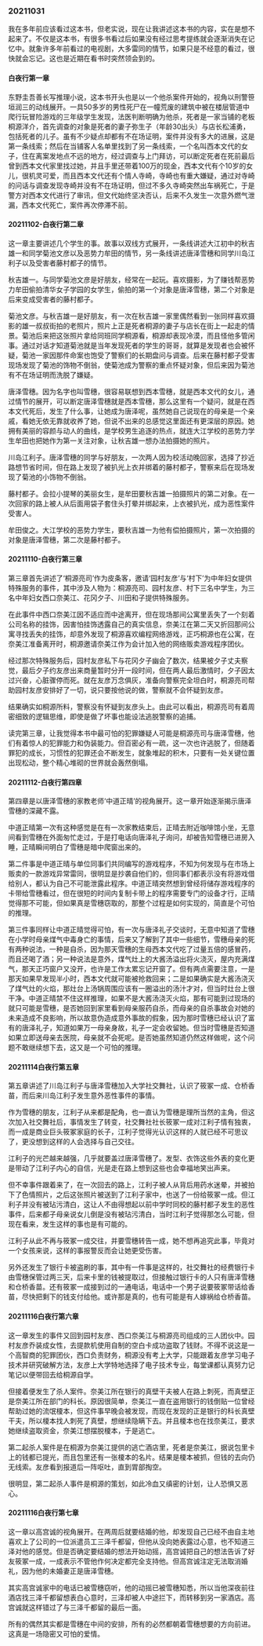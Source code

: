 
### 20211031

我在多年前应该看过这本书，但老实说，现在让我讲述这本书的内容，实在是想不起来了。不仅是这本书，有很多书看过后如果没有经过思考提练就会逐渐消失在记忆中。就象许多年前看过的电视剧，大多雷同的情节，如果只是不经意的看过，很快就会忘记。这也是近期在看书时突然领会到的。

#### 白夜行第一章

东野圭吾善长写推理小说，这本书开头也是以一个他杀案件开始的，视角以刑警笹垣润三的动线展开。一具50多岁的男性死尸在一幢荒废的建筑中被在楼层管道中爬行玩冒险游戏的三年级学生发现，法医判断明确为他杀，死者是一家当铺的老板桐源洋介，首先调查的对象是死者的妻子弥生子（年龄30出头）与店长松浦勇，包括死者的儿子。虽有不少疑点却都有不在场证明，案件并没有多大的进展，这是第一条线索；然后在当铺客人名单里找到了另一条线索，一个名叫西本文代的女子，住在离案发地点不远的地方，经过调查与上门拜访，可以断定死者在死前最后曾到西本文代家里找过她，并且手里还带着100万的现金，西本文代有个10岁的女儿，很机灵可爱，而且西本文代还有个情人寺崎，寺崎也有重大嫌疑，通过对寺崎的问话与调查发现寺崎并没有不在场证明，但过不多久寺崎突然出车祸死亡，于是警方对西本文代进行了审讯，但文代始终坚决否认，后来不久发生一次意外燃气泄漏，西本文代死亡，案件再次停滞不前。

#### 20211102-白夜行第二章

这一章主要讲述几个学生的事。故事以双线方式展开，一条线讲述大江初中的秋吉雄一和同学菊池文彦以及恶势力牟田的情节，另一条线讲述唐泽雪穗和同学川岛江利子以及受害者藤村都子的情节。

秋吉雄一。与同学菊池文彦是好朋友，经常在一起玩。喜欢摄影，为了赚钱帮恶势力牟田偷拍清华女子学园的女学生，偷拍的第一个对象是唐泽雪穗，第二个对象是后来变成受害者的藤村都子。

菊池文彦。与秋吉雄一是好朋友，有一次在秋吉雄一家里偶然看到一张同样喜欢摄影的雄一叔叔街拍的老照片，照片上正是死者桐源的妻子与店长在街上一起走的情景。菊池后来把这张照片拿给同班同学桐源看，桐源却表现冷漠，而且怪他多管闲事。通过对话才知道菊池就是当年发现死者的学生的哥哥，就算是发现者也会被怀疑，菊池一家因那件命案也饱受了警察们的长期盘问与调查。后来在藤村都子受害现场发现了菊池的饰物不倒翁，使菊池成为警察的重点怀疑对象，但后来因为菊池有不在场证明而洗脱了嫌疑。

唐泽雪穗。因为名字也叫雪穗，很容易联想到西本雪穗，就是西本文代的女儿，通过情节的展开，可以断定唐泽雪穗就是西本雪穗，那么这里有一个疑问，就是在西本文代死后，发生了什么事，让她成为唐泽呢，虽然她自己说现在的母亲是一个亲戚，看她无依无靠就收养了她，但说不出来的总感觉这里面还有更深层的原因。她拥有美丽的容颜与动人的曲线，是学校男生追逐的热点，就连大江学校的恶势力学生牟田也把她作为第一关注对象，让秋吉雄一想办法拍摄她的照片。

川岛江利子。唐泽雪穗的同学与好朋友，一次两人因为校活动晚回家，选择了抄近路想节省时间，但在路上发现了被扒光上衣并绑着的藤村都子，警察来后在现场发现了菊池的小饰物不倒翁。

藤村都子。会拉小提琴的美丽女生，是牟田要秋吉雄一拍摄照片的第二对象。在一次回家的路上被人从后面用袋子套住头打晕并绑起来，上衣被扒光，成为恶性案件受害人。

牟田俊之。大江学校的恶势力学生，要秋吉雄一为他有偿拍摄照片，第一次拍摄的对象是唐泽雪穗，第二次是藤村都子。

#### 20211110-白夜行第三章

第三章首先讲述了‘桐源亮司’作为皮条客，邀请‘园村友彦’与‘村下’为中年妇女提供特殊服务的事件，其中涉及人物为：桐源亮司、园村友彦、村下三名中学生，为三名中年妇女西口奈美江、花冈夕子、川田和子提供特殊服务。

在此事件中西口奈美江因不适应而中途离开，但在现场那间公寓里丢失了一个刻着公司名称的挂饰，因害怕挂饰透露自己的真实信息，奈美江在第二天又折回那间公寓寻找丢失的挂饰，却意外发现了桐源喜欢编程网络游戏，正巧桐源也在公寓，在奈美江准备离开时，桐源邀请奈美江作为会计加入他的网络贩卖游戏程序团伙。

经过那次特殊服务后，园村友彦私下与花冈夕子幽会了数次，结果被夕子丈夫察觉，最后夕子约友彦出来商量暂时分开一段时间，但在两人最后激情时，夕子因太过兴奋，心脏骤停而死。就在友彦万念俱灰，准备向警察完全坦白时，桐源亮司帮助园村友彦安排好了一切，说只要按他说的做，警察就不会怀疑到友彦。

结果确实如桐源所料，警察没有怀疑到友彦头上。由此可以看出，桐源亮司有着周密细致的逻辑思维，即使是做了坏事也能设法逃脱警察的追捕。

读完第三章，让我觉得本书中最可怕的犯罪嫌疑人可能是桐源亮司与唐泽雪穗，他们有着惊人的犯罪能力和伪装能力。但百密必有一疏，这一次也许逃脱了，但随着罪犯的成长，习惯性的犯罪还会不断发生，就象堆起的积木，只要有一处关键位置出现松动，整个精心堆砌的世界就会轰然倒塌。

#### 20211112-白夜行第四章

第四章是以唐泽雪穗的家教老师‘中道正晴’的视角展开。这一章开始逐渐揭示唐泽雪穗的深藏不露。

中道正晴第一次有这种感觉是在有一次家教结束后，正晴去附近咖啡馆小坐，无意间看到雪穗在外面匆忙走过，于是打电话向唐泽礼子询问，却被告知雪穗已进房入睡，正晴瞬间明白了雪穗是暗中爬窗出来的。

第二件事是中道正晴与单位同事们共同编写的游戏程序，不知为何发现与在市场上贩卖的一款游戏异常雷同，很明显是抄袭自他们的，但同事们都表示没有将游戏借给别人，都认为自己不可能泄露此程序。中道正晴突然想到曾经将储存游戏程序的卡带给雪穗看过，但在很短的时间内复制卡带上的程序需要专门的设备才行，正晴觉得那不可能，但如果真是雪穗窃取的，那整个过程是如何实现的，简直是个可怕的推理。

第三件事同样让中道正晴觉得可怕，有一次与唐泽礼子交谈时，无意中知道了雪穗在小学时母亲煤气中毒身亡的事情，后来又了解到了其中一些细节，雪穗母亲的死有两种说法，一种是自杀，因为那天雪穗的生母西本文代吃了过量五倍的感冒药，而且还喝了酒；另一种说法是意外，煤气灶上的大酱汤溢出将火浇灭，屋内充满煤气，那天正巧窗户又没开，也许是工作太累忘记开窗了。但有两点需要注意，一是那天如果早发现半小时，西本文代就可能被抢救回来；二是如果确实是大酱汤浇灭了煤气灶的火焰，那灶台上汤锅周围应该有一圈溢出的汤汁才对，但当时灶台上很干净。中道正晴禁不住这样推理，如果不是大酱汤浇灭火焰，那有可能到过现场的就只可能是雪穗，是否她回到家里看到母亲服药自杀，而母亲的自杀事故会对她的未来造成不良影响，所以故意伪造成意外事故的假象，因为那时雪穗已经认识了富有的唐泽礼子，知道如果万一母亲身故，礼子一定会收留她。但当时雪穗是否知道如果立即送母亲去医院，母亲就不会死呢。是否她虽然知道仍然这样做呢，这个问题不敢继续想下去，这又是一个可怕的推理。

#### 20211114白夜行第五章

第五章讲述了川岛江利子与唐泽雪穗加入大学社交舞社，认识了筱冢一成、仓桥香苗，而后来川岛江利子发生意外恶性事件的事情。

作为雪穗的朋友，江利子从来都是配角，也一直认为雪穗是理所当然的主角，但这次加入社交舞社后，事情发生了转变，社交舞社社长筱冢一成对江利子情有独衷，而一成是商业巨头筱冢家庭的长子，江利子觉得光认识这样的人就已经不可思议了，更没想到这样的人会选择与自己交往。

江利子的光芒越来越强，几乎就要盖过唐泽雪穗了。发型、衣饰这些外表的变化更是带动了江利子内心的自信，光是走在路上想到这些也会幸福地笑出声来。

但不幸事件跟着来了，在一次回去的路上，江利子被人从背后用药水迷晕，并被拍下了色情照片，之后这张照片被送到了江利子家中，也送了一份给筱冢一成。但江利子并没有被玷污清白，这让人不由得想起以前中学时同校的藤村都子发生的恶性事件，后来都子母亲说女儿倒是没有被玷污清白，当时江利子觉得那怎么可能，但现在看来，发生这样的事也是有可能的。

江利子从此不再与筱冢一成交往，并要雪穗转告一成，她不想再追究此事，毕竟对一个女孩来说，这样的事报警反而会让她更受伤害。

另外还发生了银行卡被盗刷的事，其中有一件事是这样的，社交舞社的经费银行卡由雪穗保管过两三天，后来卡里的钱被提取过，但接触过银行卡的人只有唐泽雪穗和仓桥香苗。还有筱冢一成接到过的一通电话，电话中一个男子说要筱冢带话给香苗，尽快把剩下的钱支付给他。或许那是真的，也有可能是有人嫁祸给仓桥香苗。

#### 20211116白夜行第六章

这一章发生的事件又回到园村友彦、西口奈美江与桐源亮司组成的三人团伙中。园村友彦乔装成女性，去提款机使用自制的空白卡成功盗取了钱财。不得不说这是一个高智商的犯罪团伙，西口负责财务，桐源没有考上大学，只能跟着友彦学习电子技术并研究破解方法，友彦上大学特地选择了电子技术专业，每堂课都认真努力记笔记以便带回去给桐源自学。

但接着便发生了杀人案件。奈美江所在银行的真壁干夫被人在路上刺死，而真壁正是奈美江所在部门的科长。原因很简单，奈美江一直在盗用银行的钱倒贴一位曾经帮助过她的流氓榎本，但这件事早晚会被发现，而现在发现的正是银行的科长真壁干夫，所以榎本找人刺死了真壁，想继续隐瞒下去。并且榎本也在找奈美江，要求她继续盗取资金，奈美江想摆脱榎本，于是逃亡。

第二起杀人案件是在桐源为奈美江提供的逃亡酒店里，死者是奈美江，据说包里卡上的钱都已提光，而且包里还有一张榎本的名片。结果是榎本被抓，但钱的去向仍无线索。友彦看到报道后一阵呕吐，直到胃部掏空。

很明显，第二起杀人事件是桐源的策划，如此冷血又缜密的计划，让人恐惧又恶心。

#### 20211116白夜行第七章

这一章以高宫诚的视角展开。在两周后就要结婚的他，却发现自己已经不由自主地喜欢上了公司的一位派遣员工三泽千都留，但他从没向她表露过心意，也不知道三泽对他的感觉。但是否确定要结婚的想法开始动摇，高宫诚把自己的想法告诉了好友筱冢一成，一成表示不管他作何决定都完全支持他。但高宫诚注定无法取消婚礼，因为他的未婚妻正是唐泽雪穗。

其实高宫诚家中的电话已被雪穗窃听，他的动摇已被雪穗知悉，所以当他深夜前往酒店找三泽千都留想表白心意时，三泽却被人中途拦下，而转移到另一家酒店。高宫诚就这样错过了与三泽千都留的最后一面。

所有的偶然其实都是雪穗在中间的安排，所有的必然都朝着雪穗想要的方向前进。这真是一场隐密又可怕的爱情。